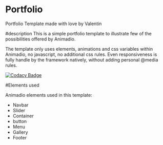 # Portfolio
Portfolio Template made with love by Valentin

#description
This is a simple portfolio template to illustrate few of the possibilities offered by 
Animadio.

The template only uses elements, animations and css variables within Animadio, no javascript,
 no additional css rules. Even responsiveness is fully handle by the framework natively,
 without adding personal @media rules.
 
 [![Codacy Badge](https://api.codacy.com/project/badge/Grade/c5bd676aaf864f7e9809442ddf30bf01)](https://www.codacy.com/app/valentinantoin/portfolio?utm_source=github.com&amp;utm_medium=referral&amp;utm_content=valentinantoin/portfolio&amp;utm_campaign=Badge_Grade)
 
 #Elements used
 
Animadio elements used in this template:
 +  Navbar
 +  Slider
 +  Container
 +  button
 +  Menu
 +  Gallery
 +  Footer
   
